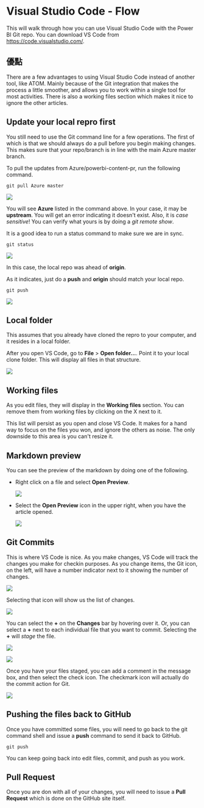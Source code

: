 <properties
pageTitle="Visual Studio Code - Flow"
description="Walkthough of how to use Visual Studio code with the Power BI repo."
services=""
documentationCenter=""
authors="guyinacube"
manager="mblythe"
editor=""/>

<tags
ms.service="contributor-guide"
ms.devlang=""
ms.topic="article"
ms.tgt_pltfrm=""
ms.workload=""
ms.date="11/09/2015"
ms.author="asaxton"/>

# Visual Studio Code - Flow

This will walk through how you can use Visual Studio Code with the Power BI Git repo. You can download VS Code from https://code.visualstudio.com/.

## 優點

There are a few advantages to using Visual Studio Code instead of another tool, like ATOM.  Mainly because of the Git integration that makes the process a little smoother, and allows you to work within a single tool for most activities. There is also a working files section which makes it nice to ignore the other articles.

## Update your local repro first

You still need to use the Git command line for a few operations.  The first of which is that we should always do a pull before you begin making changes.  This makes sure that your repo/branch is in line with the main Azure master branch.

To pull the updates from Azure/powerbi-content-pr, run the following command.

    git pull Azure master
    
![](media/vs-code-flow/gitpull.png)
 
You will see <bpt id="p1">**</bpt>Azure<ept id="p1">**</ept> listed in the command above.  In your case, it may be <bpt id="p1">**</bpt>upstream<ept id="p1">**</ept>.  You will get an error indicating it doesn't exist.  Also, it is <bpt id="p1">*</bpt>case sensitive<ept id="p1">*</ept>!  You can verify what yours is by doing a <bpt id="p1">*</bpt>git remote show<ept id="p1">*</ept>.

It is a good idea to run a status command to make sure we are in sync.

    git status

![](media/vs-code-flow/gitstatus.png)

In this case, the local repo was ahead of <bpt id="p1">**</bpt>origin<ept id="p1">**</ept>.

As it indicates, just do a <bpt id="p1">**</bpt>push<ept id="p1">**</ept> and <bpt id="p2">**</bpt>origin<ept id="p2">**</ept> should match your local repo.  

    git push

![](media/vs-code-flow/gitpush.png)

## Local folder

This assumes that you already have cloned the repro to your computer, and it resides in a local folder. 

After you open VS Code, go to <bpt id="p1">**</bpt>File<ept id="p1">**</ept><ph id="ph1"> &gt; </ph><bpt id="p2">**</bpt>Open folder...<ept id="p2">**</ept>.  Point it to your local clone folder.  This will display all files in that structure.

![](media/vs-code-flow/vs-code-folders.png)

## Working files

As you edit files, they will display in the <bpt id="p1">**</bpt>Working files<ept id="p1">**</ept> section. You can remove them from working files by clicking on the X next to it.  

This list will persist as you open and close VS Code. It makes for a hand way to focus on the files you won, and ignore the others as noise. The only downside to this area is you can't resize it.

## Markdown preview

You can see the preview of the markdown by doing one of the following.

- Right click on a file and select <bpt id="p1">**</bpt>Open Preview<ept id="p1">**</ept>.

    ![](media/vs-code-flow/vs-code-preview1.png)

- Select the <bpt id="p1">**</bpt>Open Preview<ept id="p1">**</ept> icon in the upper right, when you have the article opened.

    ![](media/vs-code-flow/vs-code-preview2.png)

## Git Commits

This is where VS Code is nice.  As you make changes, VS Code will track the changes you make for checkin purposes.  As you change items, the Git icon, on the left, will have a number indicator next to it showing the number of changes.

![](media/vs-code-flow/vs-code-git.png)

Selecting that icon will show us the list of changes.

![](media/vs-code-flow/vs-code-git2.png)

You can select the <bpt id="p1">**</bpt><ph id="ph1">+</ph><ept id="p1">**</ept> on the <bpt id="p2">**</bpt>Changes<ept id="p2">**</ept> bar by hovering over it.  Or, you can select a <bpt id="p1">**</bpt><ph id="ph1">+</ph><ept id="p1">**</ept> next to each individual file that you want to commit.  Selecting the <bpt id="p1">**</bpt><ph id="ph1">+</ph><ept id="p1">**</ept> will <bpt id="p2">*</bpt>stage<ept id="p2">*</ept> the file.

![](media/vs-code-flow/vs-code-stage.png)

![](media/vs-code-flow/vs-code-stage2.png)

Once you have your files staged, you can add a comment in the message box, and then select the check icon.  The checkmark icon will actually do the commit action for Git.

![](media/vs-code-flow/vs-code-commit.png)

## Pushing the files back to GitHub

Once you have committed some files, you will need to go back to the git command shell and issue a <bpt id="p1">**</bpt>push<ept id="p1">**</ept> command to send it back to GitHub.

    git push

You can keep going back into edit files, commit, and push as you work.

## Pull Request

Once you are don with all of your changes, you will need to issue a <bpt id="p1">**</bpt>Pull Request<ept id="p1">**</ept> which is done on the GitHub site itself.

